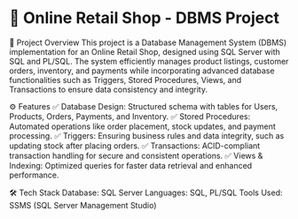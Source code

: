 # 🛒 Online Retail Shop - DBMS Project
📌 Project Overview
This project is a Database Management System (DBMS) implementation for an Online Retail Shop, designed using SQL Server with SQL and PL/SQL. The system efficiently manages product listings, customer orders, inventory, and payments while incorporating advanced database functionalities such as Triggers, Stored Procedures, Views, and Transactions to ensure data consistency and integrity.

⚙️ Features
✅ Database Design: Structured schema with tables for Users, Products, Orders, Payments, and Inventory.
✅ Stored Procedures: Automated operations like order placement, stock updates, and payment processing.
✅ Triggers: Ensuring business rules and data integrity, such as updating stock after placing orders.
✅ Transactions: ACID-compliant transaction handling for secure and consistent operations.
✅ Views & Indexing: Optimized queries for faster data retrieval and enhanced performance.

🛠️ Tech Stack
Database: SQL Server
Languages: SQL, PL/SQL
Tools Used: SSMS (SQL Server Management Studio)

